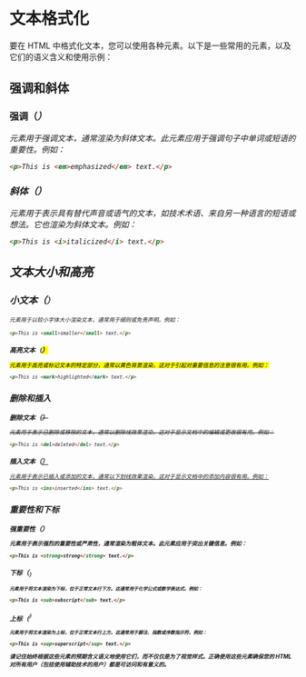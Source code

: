 # 文本格式化

要在 HTML 中格式化文本，您可以使用各种元素。以下是一些常用的元素，以及它们的语义含义和使用示例：

## 强调和斜体

### 强调（<em>）

<em> 元素用于强调文本，通常渲染为斜体文本。此元素应用于强调句子中单词或短语的重要性。例如：

```html
<p>This is <em>emphasized</em> text.</p>
```

### 斜体（<i>）

<i> 元素用于表示具有替代声音或语气的文本，如技术术语、来自另一种语言的短语或想法。它也渲染为斜体文本。例如：

```html
<p>This is <i>italicized</i> text.</p>
```

## 文本大小和高亮

### 小文本（<small>）

<small> 元素用于以较小字体大小渲染文本，通常用于细则或免责声明。例如：

```html
<p>This is <small>smaller</small> text.</p>
```

### 高亮文本（<mark>）

<mark> 元素用于高亮或标记文本的特定部分，通常以黄色背景渲染。这对于引起对重要信息的注意很有用。例如：

```html
<p>This is <mark>highlighted</mark> text.</p>
```

## 删除和插入

### 删除文本（<del>）

<del> 元素用于表示已删除或移除的文本，通常以删除线效果渲染。这对于显示文档中的编辑或更改很有用。例如：

```html
<p>This is <del>deleted</del> text.</p>
```

### 插入文本（<ins>）

<ins> 元素用于表示已插入或添加的文本，通常以下划线效果渲染。这对于显示文档中的添加内容很有用。例如：

```html
<p>This is <ins>inserted</ins> text.</p>
```

## 重要性和下标

### 强重要性（<strong>）

<strong> 元素用于表示强烈的重要性或严肃性，通常渲染为粗体文本。此元素应用于突出关键信息。例如：

```html
<p>This is <strong>strong</strong> text.</p>
```

### 下标（<sub>）

<sub> 元素用于将文本渲染为下标，位于正常文本行下方。这通常用于化学公式或数学表达式。例如：

```html
<p>This is <sub>subscript</sub> text.</p>
```

### 上标（<sup>）

<sup> 元素用于将文本渲染为上标，位于正常文本行上方。这通常用于脚注、指数或序数指示符。例如：

```html
<p>This is <sup>superscript</sup> text.</p>
```

请记住始终根据这些元素的预期含义语义地使用它们，而不仅仅是为了视觉样式。正确使用这些元素确保您的 HTML 对所有用户（包括使用辅助技术的用户）都是可访问和有意义的。


